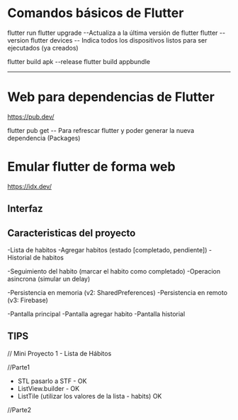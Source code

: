 # Comandos básicos de Flutter

flutter run
flutter upgrade --Actualiza a la última versión de flutter
flutter --version
flutter devices -- Indica todos los dispositivos listos para ser ejecutados (ya creados)

flutter build apk --release
flutter build appbundle

-----------------------------------------------------------------------------------------

# Web para dependencias de Flutter

https://pub.dev/

flutter pub get -- Para refrescar flutter y poder generar la nueva dependencia (Packages)

# Emular flutter de forma web

https://idx.dev/

## Interfaz

## Caracteristicas del proyecto

-Lista de habitos 
-Agregar habitos (estado [completado, pendiente])
-Historial de habitos

-Seguimiento del habito (marcar el habito como completado)
-Operacion asincrona (simular un delay)

-Persistencia en memoria (v2: SharedPreferences)
-Persistencia en remoto (v3: Firebase)


-Pantalla principal
-Pantalla agregar habito
-Pantalla historial

## TIPS 

// Mini Proyecto 1 - Lista de Hábitos

//Parte1
- STL pasarlo a STF - OK
- ListView.builder - OK
- ListTile (utilizar los valores de la lista - habits) OK

//Parte2


